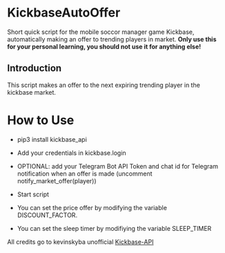 # KickbaseAutoOffer
Short quick script for the mobile soccor manager game Kickbase, automatically making an offer to trending players in market.
**Only use this for your personal learning, you should not use it for anything else!**

## Introduction
This script makes an offer to the next expiring trending player in the kickbase market.

# How to Use
* pip3 install kickbase_api
* Add your credentials in kickbase.login
* OPTIONAL: add your Telegram Bot API Token and chat id for Telegram notification when an offer is made (uncomment notify_market_offer(player))
* Start script

* You can set the price offer by modifying the variable DISCOUNT_FACTOR.
* You can set the sleep timer by modifiying the variable SLEEP_TIMER

All credits go to kevinskyba unofficial [Kickbase-API](https://pypi.org/project/Kickbase-API/)
